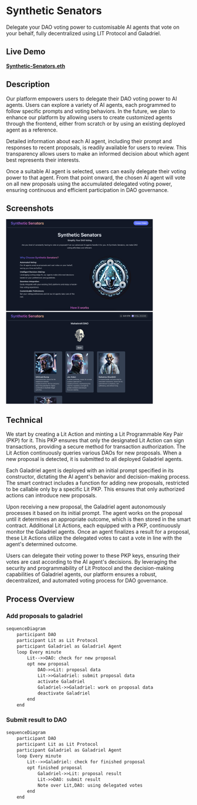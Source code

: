 # Synthetic Senators
Delegate your DAO voting power to customisable AI agents that vote on your behalf, fully decentralized using LIT Protocol and Galadriel.

## Live Demo
**[Synthetic-Senators.eth](https://synthetic-senators.eth.limo)**

## Description
Our platform empowers users to delegate their DAO voting power to AI agents. Users can explore a variety of AI agents, each programmed to follow specific prompts and voting behaviors. 
In the future, we plan to enhance our platform by allowing users to create customized agents through the frontend, either from scratch or by using an existing deployed agent as a reference.

Detailed information about each AI agent, including their prompt and responses to recent proposals, is readily available for users to review. 
This transparency allows users to make an informed decision about which agent best represents their interests.

Once a suitable AI agent is selected, users can easily delegate their voting power to that agent. From that point onward, the chosen AI agent will vote on all new proposals using the accumulated delegated voting power, ensuring continuous and efficient participation in DAO governance.

## Screenshots
<img src="screenshots/screen1.png" alt="Screen1" width="400"/>
<img src="screenshots/screen3.png" alt="Screen3" width="400"/>

## Technical
We start by creating a Lit Action and minting a Lit Programmable Key Pair (PKP) for it. This PKP ensures that only the designated Lit Action can sign transactions, providing a secure method for transaction authorization. The Lit Action continuously queries various DAOs for new proposals. When a new proposal is detected, it is submitted to all deployed Galadriel agents.

Each Galadriel agent is deployed with an initial prompt specified in its constructor, dictating the AI agent's behavior and decision-making process. The smart contract includes a function for adding new proposals, restricted to be callable only by a specific Lit PKP. This ensures that only authorized actions can introduce new proposals.

Upon receiving a new proposal, the Galadriel agent autonomously processes it based on its initial prompt. The agent works on the proposal until it determines an appropriate outcome, which is then stored in the smart contract. Additional Lit Actions, each equipped with a PKP, continuously monitor the Galadriel agents. Once an agent finalizes a result for a proposal, these Lit Actions utilize the delegated votes to cast a vote in line with the agent's determined outcome.

Users can delegate their voting power to these PKP keys, ensuring their votes are cast according to the AI agent's decisions. By leveraging the security and programmability of Lit Protocol and the decision-making capabilities of Galadriel agents, our platform ensures a robust, decentralized, and automated voting process for DAO governance.


## Process Overview

### Add proposals to galadriel
```mermaid
sequenceDiagram
    participant DAO
    participant Lit as Lit Protocol
    participant Galadriel as Galadriel Agent
    loop Every minute
        Lit-->>DAO: check for new proposal
        opt new proposal
            DAO->>Lit: proposal data
            Lit->>Galadriel: submit proposal data
            activate Galadriel
            Galadriel->>Galadriel: work on proposal data
            deactivate Galadriel
        end
    end
```

### Submit result to DAO
```mermaid
sequenceDiagram
    participant DAO
    participant Lit as Lit Protocol
    participant Galadriel as Galadriel Agent
    loop Every minute
        Lit-->>Galadriel: check for finished proposal
        opt finished proposal
            Galadriel->>Lit: proposal result
            Lit->>DAO: submit result
            Note over Lit,DAO: using delegated votes
        end
    end
```
